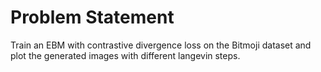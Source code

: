 # Problem Statement

Train an EBM with contrastive divergence loss on the Bitmoji dataset and
plot the generated images with different langevin steps.
